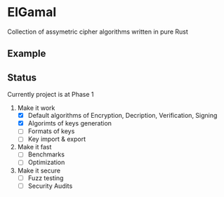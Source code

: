 # ElGamal
Collection of assymetric cipher algorithms written in pure Rust 


## Example


## Status

Currently project is at Phase 1

1. Make it work
    - [x] Default algorithms of Encryption, Decription, Verification, Signing
    - [x] Algorimts of keys generation
    - [ ] Formats of keys 
    - [ ] Key import & export
2. Make it fast
    - [ ] Benchmarks
    - [ ] Optimization
3. Make it secure
    - [ ] Fuzz testing
    - [ ] Security Audits
